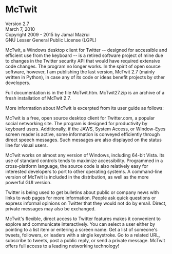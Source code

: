 # McTwit

Version 2.7  
March 7, 2010  
Copyright 2009 - 2015 by Jamal Mazrui  
GNU Lesser General Public License (LGPL)

McTwit, a Windows desktop client for Twitter -- designed for accessible and efficient use from the keyboard -- is a retired software project of mine due to changes in the Twitter security API that would have required extensive code changes.  The program no longer works.  In the spirit of open source software, however, I am publishing the last version, McTwit 2.7 (mainly written in Python), in case any of its code or ideas benefit projects by other developers.

Full documentation is in the file McTwit.htm.  McTwit27.zip is an archive of a fresh installation of McTwit 2.7.

More information about McTwit is excerpted from its user guide as follows:

McTwit is a free, open source desktop client for Twitter.com, a popular social networking site.  The program is designed for productivity by keyboard users.  Additionally, if the JAWS, System Access, or Window-Eyes screen reader is active, some information is conveyed efficiently through direct speech messages.  Such messages are also displayed on the status line for visual users.

McTwit works on almost any version of Windows, including 64-bit Vista.  Its use of standard controls tends to maximize accessibility.  Programmed in a cross-platform language, the source code is also relatively easy for interested developers to port to other operating systems.  A command-line version of McTwit is included in the distribution, as well as the more powerful GUI version.

Twitter is being used to get bulletins about public or company news with links to web pages for more information.  People ask quick questions or express informal opinions on Twitter that they would not do by email.  Direct, private messages may also be exchanged.  

McTwit's flexible, direct access to Twitter features makes it convenient to explore and communicate interactively.  You can select a user either by pointing to a list item or entering a screen name.  Get a list of someone's tweets, followers, or leaders with a single keystroke.  Go to a related URL, subscribe to tweets, post a public reply, or send a private message.  McTwit offers full access to a leading networking technology!

